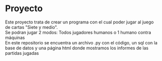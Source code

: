 # Proyecto
Este proyecto trata de crear un programa con el cual poder jugar al juego de cartas "Siete y medio".<br>
Se podran jugar 2 modos: Todos jugadores humanos o 1 humano contra máquinas<br>
En este repositorio se encuentra un archivo .py con el código, un sql con la base de datos y una página html donde mostramos los informes de las partidas jugadas

